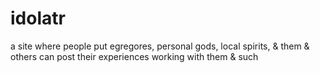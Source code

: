 # idolatr
a site where people put egregores, personal gods, local spirits, &amp; them &amp; others can post their experiences working with them &amp; such
